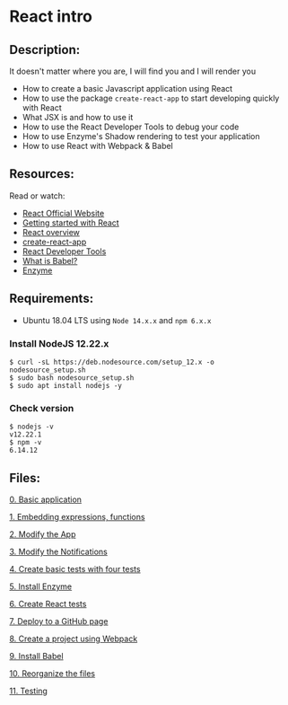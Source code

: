 # React intro
## Description:
It doesn't matter where you are, I will find you and I will render you
- How to create a basic Javascript application using React
- How to use the package `create-react-app` to start developing quickly with React
- What JSX is and how to use it
- How to use the React Developer Tools to debug your code
- How to use Enzyme's Shadow rendering to test your application
- How to use React with Webpack & Babel

## Resources:
Read or watch:
- [React Official Website](https://reactjs.org/)
- [Getting started with React](https://www.taniarascia.com/getting-started-with-react/)
- [React overview](https://reactjs.org/docs/getting-started.html)
- [create-react-app](https://github.com/facebook/create-react-app)
- [React Developer Tools](https://chrome.google.com/webstore/detail/react-developer-tools/fmkadmapgofadopljbjfkapdkoienihi)
- [What is Babel?](https://babeljs.io/docs/en/)
- [Enzyme](https://enzymejs.github.io/enzyme/docs/api/shallow.html)

## Requirements:
- Ubuntu 18.04 LTS using `Node 14.x.x` and `npm 6.x.x`

### Install NodeJS 12.22.x
```console
$ curl -sL https://deb.nodesource.com/setup_12.x -o nodesource_setup.sh
$ sudo bash nodesource_setup.sh
$ sudo apt install nodejs -y
```

### Check version
```console
$ nodejs -v
v12.22.1
$ npm -v
6.14.12
```

## Files:
[0. Basic application](./task_0/dashboard/src/App.js)

[1. Embedding expressions, functions](./task_1/dashboard/src/App.js)

[2. Modify the App](./task_2/dashboard/src/App.js)

[3. Modify the Notifications](./task_2/dashboard/src/Notifications.js)

[4. Create basic tests with four tests](./task_3/dashboard/src/utils.test.js)

[5. Install Enzyme](./task_3/dashboard/src/setupTests.js)

[6. Create React tests](./task_3/dashboard/src/App.test.js)

[7. Deploy to a GitHub page](./task_4/)

[8. Create a project using Webpack](./task_5/dashboard/config/webpack.config.js)

[9. Install Babel](./task_5/dashboard/.babelrc)

[10. Reorganize the files](./task_5/dashboard/src/App/App.js)

[11. Testing](./task_5/dashboard/package.json)